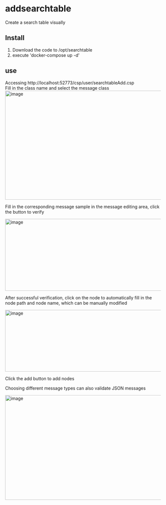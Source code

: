 # addsearchtable
Create a search table visually   
## Install
1. Download the code to /opt/searchtable   
2. execute 'docker-compose up -d'   

## use
Accessing http://localhost:52773/csp/user/searchtableAdd.csp   
Fill in the class name and select the message class   
<img width="553" height="352" alt="image" src="https://github.com/user-attachments/assets/ce2d237f-94f1-45b8-9d0d-5e9d861bad5a" />

Fill in the corresponding message sample in the message editing area, click the button to verify   

<img width="554" height="232" alt="image" src="https://github.com/user-attachments/assets/8d9483d3-9974-4493-b9bc-2c298da04839" />

After successful verification, click on the node to automatically fill in the node path and node name, which can be manually modified   

<img width="554" height="199" alt="image" src="https://github.com/user-attachments/assets/b7bda38a-f902-4ad9-b8ba-c18ac1bb1d6f" />

Click the add button to add nodes   

Choosing different message types can also validate JSON messages   

<img width="554" height="338" alt="image" src="https://github.com/user-attachments/assets/ac3db905-41d4-44b2-b484-1e0b70cfc127" />
